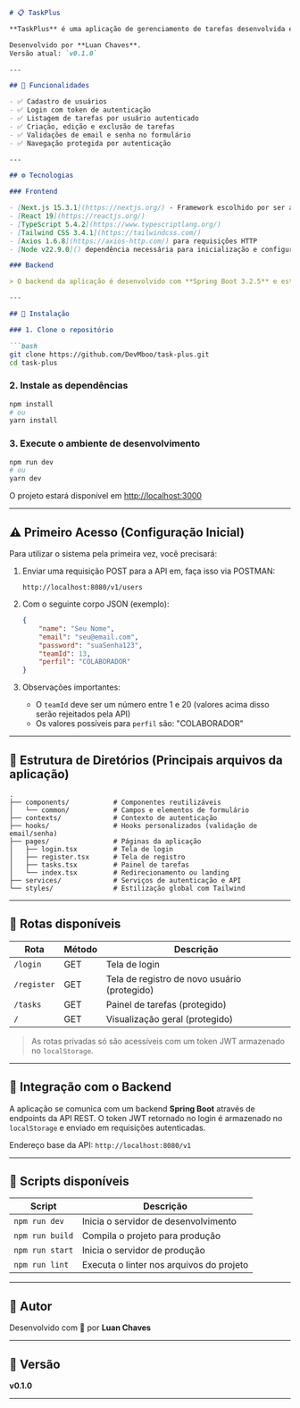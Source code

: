 ```markdown
# 📋 TaskPlus

**TaskPlus** é uma aplicação de gerenciamento de tarefas desenvolvida em **Next.js + TypeScript** no frontend e **Spring Boot** no backend. Seu foco é oferecer uma experiência simples, rápida e intuitiva para o controle de tarefas.

Desenvolvido por **Luan Chaves**.  
Versão atual: `v0.1.0`

---

## 🚀 Funcionalidades

- ✅ Cadastro de usuários
- ✅ Login com token de autenticação
- ✅ Listagem de tarefas por usuário autenticado
- ✅ Criação, edição e exclusão de tarefas
- ✅ Validações de email e senha no formulário
- ✅ Navegação protegida por autenticação

---

## ⚙️ Tecnologias

### Frontend

- [Next.js 15.3.1](https://nextjs.org/) - Framework escolhido por ser a recomendação oficial do React para produção, oferecendo o MELHOR do React com renderização híbrida, otimizações automáticas e estrutura pronta para produção.
- [React 19](https://reactjs.org/)
- [TypeScript 5.4.2](https://www.typescriptlang.org/)
- [Tailwind CSS 3.4.1](https://tailwindcss.com/)
- [Axios 1.6.8](https://axios-http.com/) para requisições HTTP
- [Node v22.9.0]() dependência necessária para inicialização e configuração do ambiente

### Backend

> O backend da aplicação é desenvolvido com **Spring Boot 3.2.5** e está disponível em um repositório separado.

---

## 📂 Instalação

### 1. Clone o repositório

```bash
git clone https://github.com/DevMboo/task-plus.git
cd task-plus
```

### 2. Instale as dependências

```bash
npm install
# ou
yarn install
```

### 3. Execute o ambiente de desenvolvimento

```bash
npm run dev
# ou
yarn dev
```

O projeto estará disponível em [http://localhost:3000](http://localhost:3000)

---

## ⚠️ Primeiro Acesso (Configuração Inicial)

Para utilizar o sistema pela primeira vez, você precisará:

1. Enviar uma requisição POST para a API em, faça isso via POSTMAN:
   ```
   http://localhost:8080/v1/users
   ```

2. Com o seguinte corpo JSON (exemplo):
   ```json
   {
       "name": "Seu Nome",
       "email": "seu@email.com",
       "password": "suaSenha123",
       "teamId": 13,
       "perfil": "COLABORADOR"
   }
   ```

3. Observações importantes:
   - O `teamId` deve ser um número entre 1 e 20 (valores acima disso serão rejeitados pela API)
   - Os valores possíveis para `perfil` são: "COLABORADOR"

---

## 📌 Estrutura de Diretórios (Principais arquivos da aplicação)

```
.
├── components/           # Componentes reutilizáveis
│   └── common/           # Campos e elementos de formulário
├── contexts/             # Contexto de autenticação
├── hooks/                # Hooks personalizados (validação de email/senha)
├── pages/                # Páginas da aplicação
│   ├── login.tsx         # Tela de login
│   ├── register.tsx      # Tela de registro
│   ├── tasks.tsx         # Painel de tarefas
│   └── index.tsx         # Redirecionamento ou landing
├── services/             # Serviços de autenticação e API
└── styles/               # Estilização global com Tailwind
```

---

## 🔐 Rotas disponíveis

| Rota        | Método | Descrição                        |
| ----------- | ------ | -------------------------------- |
| `/login`    | GET    | Tela de login                    |
| `/register` | GET    | Tela de registro de novo usuário (protegido) |
| `/tasks`    | GET    | Painel de tarefas (protegido)    |
| `/`         | GET    | Visualização geral (protegido)   |

> As rotas privadas só são acessíveis com um token JWT armazenado no `localStorage`.

---

## 🔗 Integração com o Backend

A aplicação se comunica com um backend **Spring Boot** através de endpoints da API REST. O token JWT retornado no login é armazenado no `localStorage` e enviado em requisições autenticadas.

Endereço base da API: `http://localhost:8080/v1`

---

## 🧪 Scripts disponíveis

| Script          | Descrição                                |
| --------------- | ---------------------------------------- |
| `npm run dev`   | Inicia o servidor de desenvolvimento     |
| `npm run build` | Compila o projeto para produção          |
| `npm run start` | Inicia o servidor de produção            |
| `npm run lint`  | Executa o linter nos arquivos do projeto |

---

## 👤 Autor

Desenvolvido com 💜 por **Luan Chaves**

---

## 📌 Versão

**v0.1.0**

---